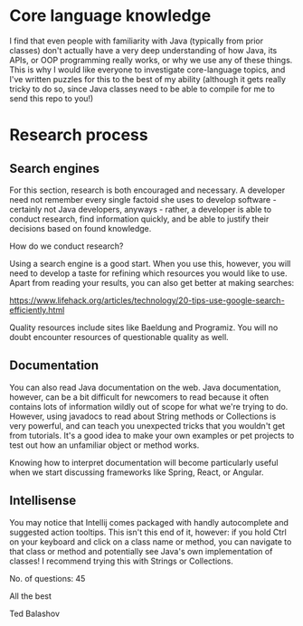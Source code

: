 # Core language knowledge
I find that even people with familiarity with Java (typically from prior classes) don't actually have a very deep understanding of how Java, its APIs, or OOP programming really works, or why we use any of these things. This is why I would like everyone to investigate core-language topics, and I've written puzzles for this to the best of my ability (although it gets really tricky to do so, since Java classes need to be able to compile for me to send this repo to you!)

# Research process

## Search engines
For this section, research is both encouraged and necessary. A developer need not remember every single factoid she uses to develop software - certainly not Java developers, anyways - rather, a developer is able to conduct research, find information quickly, and be able to justify their decisions based on found knowledge.

How do we conduct research?

Using a search engine is a good start. When you use this, however, you will need to develop a taste for refining which resources you would like to use. Apart from reading your results, you can also get better at making searches: 

https://www.lifehack.org/articles/technology/20-tips-use-google-search-efficiently.html

Quality resources include sites like Baeldung and Programiz. You will no doubt encounter resources of questionable quality as well.

## Documentation

You can also read Java documentation on the web. Java documentation, however, can be a bit difficult for newcomers to read because it often contains lots of information wildly out of scope for what we're trying to do. However, using javadocs to read about String methods or Collections is very powerful, and can teach you unexpected tricks that you wouldn't get from tutorials. It's a good idea to make your own examples or pet projects to test out how an unfamiliar object or method works.

Knowing how to interpret documentation will become particularly useful when we start discussing frameworks like Spring, React, or Angular.

## Intellisense

You may notice that Intellij comes packaged with handly autocomplete and suggested action tooltips. This isn't this end of it, however: if you hold Ctrl on your keyboard and click on a class name or method, you can navigate to that class or method and potentially see Java's own implementation of classes! I recommend trying this with Strings or Collections.

No. of questions: 45

All the best

Ted Balashov